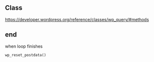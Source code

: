 ## Class 
https://developer.wordpress.org/reference/classes/wp_query/#methods

## end
when loop finishes 
````php
wp_reset_postdata()

````
